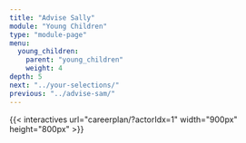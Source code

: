 ```yaml
---
title: "Advise Sally"
module: "Young Children"
type: "module-page"
menu:
  young_children:
    parent: "young_children"
    weight: 4
depth: 5
next: "../your-selections/"
previous: "../advise-sam/"
---
```

{{< interactives url="careerplan/?actorIdx=1" width="900px" height="800px" >}}